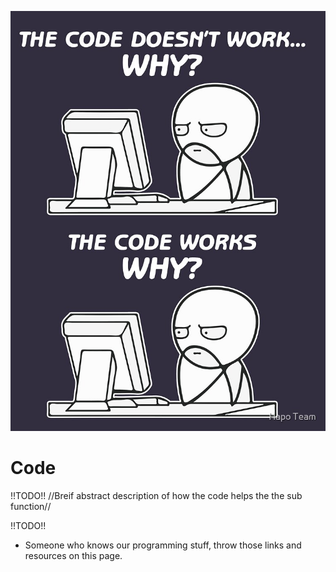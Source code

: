 ![alt text](<programmer-dont-know-why.jpg>)
# Code
!!TODO!!
//Breif abstract description of how the code helps the the sub function//

!!TODO!!
- Someone who knows our programming stuff, throw those links and resources on this page.
